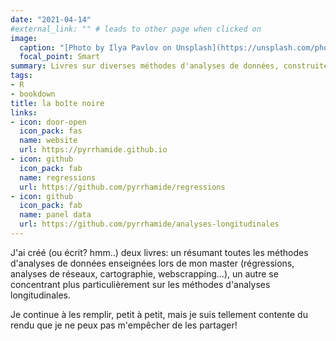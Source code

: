```yaml
---
date: "2021-04-14"
#external_link: "" # leads to other page when clicked on
image:
  caption: "[Photo by Ilya Pavlov on Unsplash](https://unsplash.com/photos/OqtafYT5kTw)"
  focal_point: Smart
summary: Livres sur diverses méthodes d'analyses de données, construites avec bookdown.
tags:
- R
- bookdown
title: la boîte noire
links:
- icon: door-open
  icon_pack: fas
  name: website
  url: https://pyrrhamide.github.io
- icon: github
  icon_pack: fab
  name: regressions
  url: https://github.com/pyrrhamide/regressions
- icon: github
  icon_pack: fab
  name: panel data
  url: https://github.com/pyrrhamide/analyses-longitudinales 
---
```


J'ai créé (ou écrit? hmm..) deux livres: un résumant toutes les méthodes d'analyses de données enseignées lors de mon master (régressions, analyses de réseaux, cartographie, webscrapping...), un autre se concentrant plus particulièrement sur les méthodes d'analyses longitudinales.

Je continue à les remplir, petit à petit, mais je suis tellement contente du rendu que je ne peux pas m'empêcher de les partager!